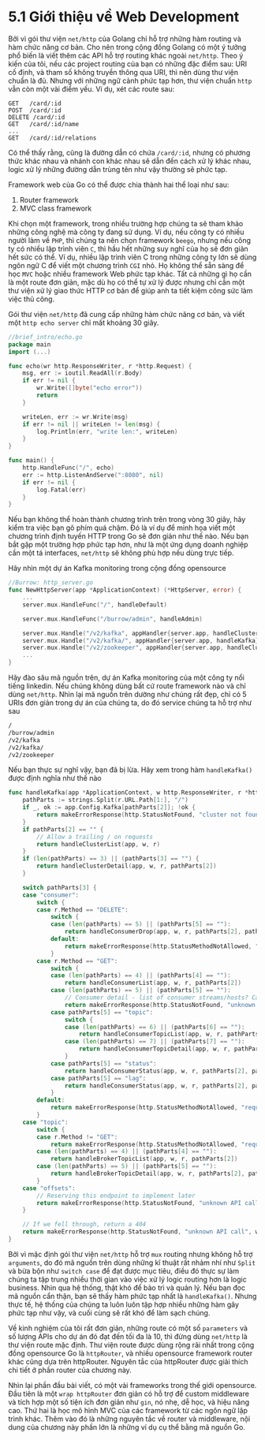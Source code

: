 # 5.1 Giới thiệu về Web Development

Bởi vì gói thư viện `net/http` của Golang chỉ hỗ trợ những hàm routing và hàm chức năng cơ bản. Cho nên trong cộng đồng Golang có một ý tưởng phổ biến là viết thêm các API hỗ trợ routing khác ngoài `net/http`. Theo ý kiến của tôi, nếu các project routing của bạn có những đặc điểm sau: URI cố định, và tham số không truyền thông qua URI, thì nên dùng thư viện chuẩn là đủ. Nhưng với những ngữ cảnh phức tạp hơn, thư viện chuẩn `http` vẫn còn một vài điểm yếu. Ví dụ, xét các route sau:

```
GET   /card/:id
POST  /card/:id
DELETE /card/:id
GET   /card/:id/name
...
GET   /card/:id/relations
```

Có thể thấy rằng, cũng là đường dẫn có chứa `/card/:id`, nhưng có phương thức khác nhau và nhánh con khác nhau sẽ dẫn đến cách xử lý khác nhau, logic xử lý những đường dẫn trùng tên như vậy thường sẽ phức tạp.

Framework web của Go có thể được chia thành hai thể loại như sau:

1. Router framework
2. MVC class framework

Khi chọn một framework, trong nhiều trường hợp chúng ta sẽ tham khảo những công nghệ mà công ty đang sử dụng. Ví dụ, nếu công ty có nhiều người làm về `PHP`, thì chúng ta nên chọn framework `beego`, nhưng nếu công ty có nhiều lập trình viên `C`, thì hầu hết những suy nghĩ của họ sẽ đơn giản hết sức có thể. Ví dụ, nhiều lập trình viên C trong những công ty lớn sẽ dùng ngôn ngữ C để viết một chương trình `CGI` nhỏ. Họ không thể sẵn sàng để học `MVC` hoặc nhiều framework Web phức tạp khác. Tất cả những gì họ cần là một route đơn giản, mặc dù họ có thể tự xử lý được nhưng chỉ cần một thư viện xử lý giao thức HTTP cơ bản để giúp anh ta tiết kiệm công sức làm việc thủ công.

Gói thư viện `net/http` đã cung cấp những hàm chức năng cơ bản, và viết một `http echo server` chỉ mất khoảng 30 giây.

```go
//brief_intro/echo.go
package main
import (...)

func echo(wr http.ResponseWriter, r *http.Request) {
    msg, err := ioutil.ReadAll(r.Body)
    if err != nil {
        wr.Write([]byte("echo error"))
        return
    }

    writeLen, err := wr.Write(msg)
    if err != nil || writeLen != len(msg) {
        log.Println(err, "write len:", writeLen)
    }
}

func main() {
    http.HandleFunc("/", echo)
    err := http.ListenAndServe(":8080", nil)
    if err != nil {
        log.Fatal(err)
    }
}
```

Nếu bạn không thể hoàn thành chương trình trên trong vòng 30 giây, hãy kiểm tra việc bạn gõ phím quá chậm. Đó là ví dụ để minh họa viết một chương trình định tuyến HTTP trong Go sẽ đơn giản như thế nào. Nếu bạn bắt gặp một trường hợp phức tạp hơn, như là một ứng dụng doanh nghiệp cần một tá interfaces, `net/http` sẽ không phù hợp nếu dùng trực tiếp.

Hãy nhìn một dự án Kafka monitoring trong cộng đồng opensource

```go
//Burrow: http_server.go
func NewHttpServer(app *ApplicationContext) (*HttpServer, error) {
    ...
    server.mux.HandleFunc("/", handleDefault)

    server.mux.HandleFunc("/burrow/admin", handleAdmin)

    server.mux.Handle("/v2/kafka", appHandler{server.app, handleClusterList})
    server.mux.Handle("/v2/kafka/", appHandler{server.app, handleKafka})
    server.mux.Handle("/v2/zookeeper", appHandler{server.app, handleClusterList})
    ...
}
```

Hãy đào sâu mã nguồn trên, dự án Kafka monitoring của một công ty nổi tiếng linkedin. Nếu chúng không dùng bất cứ route framework nào và chỉ dùng `net/http`. Nhìn lại mã nguồn trên dường như chúng rất đẹp, chỉ có 5 URIs đơn giản trong dự án của chúng ta, do đó service chúng ta hỗ trợ như sau

```sh
/
/burrow/admin
/v2/kafka
/v2/kafka/
/v2/zookeeper
```

Nếu bạn thực sự nghĩ vậy, bạn đã bị lừa. Hãy xem trong hàm `handleKafka()` được định nghĩa như thế nào

```go
func handleKafka(app *ApplicationContext, w http.ResponseWriter, r *http.Request) (int, string) {
    pathParts := strings.Split(r.URL.Path[1:], "/")
    if _, ok := app.Config.Kafka[pathParts[2]]; !ok {
        return makeErrorResponse(http.StatusNotFound, "cluster not found", w, r)
    }
    if pathParts[2] == "" {
        // Allow a trailing / on requests
        return handleClusterList(app, w, r)
    }
    if (len(pathParts) == 3) || (pathParts[3] == "") {
        return handleClusterDetail(app, w, r, pathParts[2])
    }

    switch pathParts[3] {
    case "consumer":
        switch {
        case r.Method == "DELETE":
            switch {
            case (len(pathParts) == 5) || (pathParts[5] == ""):
                return handleConsumerDrop(app, w, r, pathParts[2], pathParts[4])
            default:
                return makeErrorResponse(http.StatusMethodNotAllowed, "request method not supported", w, r)
            }
        case r.Method == "GET":
            switch {
            case (len(pathParts) == 4) || (pathParts[4] == ""):
                return handleConsumerList(app, w, r, pathParts[2])
            case (len(pathParts) == 5) || (pathParts[5] == ""):
                // Consumer detail - list of consumer streams/hosts? Can be config info later
                return makeErrorResponse(http.StatusNotFound, "unknown API call", w, r)
            case pathParts[5] == "topic":
                switch {
                case (len(pathParts) == 6) || (pathParts[6] == ""):
                    return handleConsumerTopicList(app, w, r, pathParts[2], pathParts[4])
                case (len(pathParts) == 7) || (pathParts[7] == ""):
                    return handleConsumerTopicDetail(app, w, r, pathParts[2], pathParts[4], pathParts[6])
                }
            case pathParts[5] == "status":
                return handleConsumerStatus(app, w, r, pathParts[2], pathParts[4], false)
            case pathParts[5] == "lag":
                return handleConsumerStatus(app, w, r, pathParts[2], pathParts[4], true)
            }
        default:
            return makeErrorResponse(http.StatusMethodNotAllowed, "request method not supported", w, r)
        }
    case "topic":
        switch {
        case r.Method != "GET":
            return makeErrorResponse(http.StatusMethodNotAllowed, "request method not supported", w, r)
        case (len(pathParts) == 4) || (pathParts[4] == ""):
            return handleBrokerTopicList(app, w, r, pathParts[2])
        case (len(pathParts) == 5) || (pathParts[5] == ""):
            return handleBrokerTopicDetail(app, w, r, pathParts[2], pathParts[4])
        }
    case "offsets":
        // Reserving this endpoint to implement later
        return makeErrorResponse(http.StatusNotFound, "unknown API call", w, r)
    }

    // If we fell through, return a 404
    return makeErrorResponse(http.StatusNotFound, "unknown API call", w, r)
}
```

Bởi vì mặc định gói thư viện `net/http` hỗ trợ `mux` routing nhưng không hỗ trợ `arguments`, do đó mã nguồn trên dùng những kĩ thuật rất nhảm nhí như `Split` và bừa bộn như `switch case` để đạt được mục tiêu, điều đó thực sự làm chúng ta tập trung nhiều thời gian vào việc xử lý logic routing hơn là logic business. Nhìn qua hệ thống, thật khó để bảo trì và quản lý. Nếu bạn đọc mã nguồn cẩn thận, bạn sẽ thấy hàm phức tạp nhất là `handleKafka()`. Nhưng thực tế, hệ thống của chúng ta luôn luôn tập hợp nhiều những hàm gây phức tạp như vậy, và cuối cùng sẽ rất khó để làm sạch chúng.

Về kinh nghiệm của tôi rất đơn giản, những route có một số `parameters` và số lượng APIs cho dự án đó đạt đến tối đa là 10, thì đừng dùng `net/http` là thư viện route mặc định. Thư viện route được dùng rộng rãi nhất trong cộng đồng opensource Go là `httpRouter`, và nhiều opensource framework router khác cũng dựa trên httpRouter. Nguyên tắc của httpRouter được giải thích chi tiết ở phần router của chương này.

Nhìn lại phần đầu bài viết, có một vài frameworks trong thế giới opensource. Đầu tiên là một `wrap httpRouter` đơn giản có hỗ trợ để custom middleware và tích hợp một số tiện ích đơn giản như `gin`, nó nhẹ, dễ học, và hiệu nâng cao. Thứ hai là học mô hình MVC của các framework từ các ngôn ngữ lập trình khác.
Thêm vào đó là những nguyên tắc về router và middleware, nội dung của chương này phần lớn là những ví dụ cụ thể bằng mã nguồn Go.
